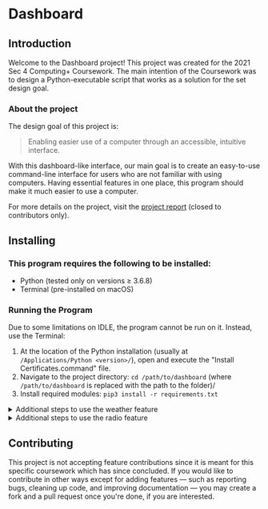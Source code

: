 # Dashboard

## Introduction

Welcome to the Dashboard project! This project was created for the 2021 Sec 4 Computing+ Coursework. The main intention of the Coursework was to design a Python-executable script that works as a solution for the set design goal.

### About the project

The design goal of this project is:
> Enabling easier use of a computer through an accessible, intuitive interface.

With this dashboard-like interface, our main goal is to create an easy-to-use command-line interface for users who are not familiar with using computers. Having essential features in one place, this program should make it much easier to use a computer.

For more details on the project, visit the [project report](https://docs.google.com/document/d/1t1rERklzGDVZPoyKrVBXq2GmOywC1a4bcmHmczDhVgk/edit#) (closed to contributors only).

## Installing

### This program requires the following to be installed:

- Python (tested only on versions ≥ 3.6.8)
- Terminal (pre-installed on macOS)

### Running the Program

Due to some limitations on IDLE, the program cannot be run on it. Instead, use the Terminal:

1. At the location of the Python installation (usually at `/Applications/Python <version>/`), open and execute the "Install Certificates.command" file.
2. Navigate to the project directory: `cd /path/to/dashboard` (where `/path/to/dashboard` is replaced with the path to the folder)/
3. Install required modules: `pip3 install -r requirements.txt`

<details><summary>Additional steps to use the weather feature</summary>

- Create an account at the [OpenWeatherMap website](https://home.openweathermap.org).
- Generate an API key.
- Copy the API key and paste it into `api_key` located in `weather/request.py`.

> **Warning!**
> An API key should be treated as something confidential; exposure of it can result in misuse by other unwanted developers and resulting in your account to potentially be terminated. Exercise caution when handling your API key, especially with a Git repository!
</details>

<details><summary>Additional steps to use the radio feature</summary>

- Install [Google Chrome](https://chrome.google.com).
- Install the [Chrome driver](https://chromedriver.chromium.org/) at `/usr/local/bin/`.
</details>

## Contributing

This project is not accepting feature contributions since it is meant for this specific coursework which has since concluded. If you would like to contribute in other ways except for adding features — such as reporting bugs, cleaning up code, and improving documentation — you may create a fork and a pull request once you're done, if you are interested.